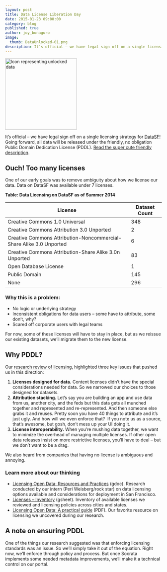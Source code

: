 ```yaml
---
layout: post
title: Data License Liberation Day
date: 2015-01-23 09:00:00
category: blog
published: true
author: joy_bonaguro
image:
  thumb: DataUnlocked-01.png
description: It’s official – we have legal sign off on a single licensing strategy for DataSF! Going forward, all data will be released under the friendly, no obligation Public Domain Dedication License (PDDL).
---
```

<img class="pull-left" style="margin-right: 10px; width: 230px;" src="{{site.baseurl}}/img/blog/DataUnlocked-01.png" alt="Icon representing unlocked data" >

It’s official – we have legal sign off on a single licensing strategy for [DataSF](https://data.sfgov.org/)! Going forward, all data will be released under the friendly, no obligation Public Domain Dedication License (PDDL). [Read the super cute friendly description](http://opendatacommons.org/licenses/pddl/summary/).

## Ouch! Too many licenses

One of our early goals was to remove ambiguity about how we license our data. Data on DataSF was available under 7 licenses.

**Table: Data Licensing on DataSF as of Summer 2014**

License | Dataset Count
--------|--------------
Creative Commons 1.0 Universal | 348
Creative Commons Attribution 3.0 Unported | 2
Creative Commons Attribution-Noncommercial-Share Alike 3.0 Unported | 6
Creative Commons Attribution-Share Alike 3.0n Unported | 83
Open Database License | 1
Public Domain | 145
None | 296

### Why this is a problem:

*   No logic or underlying strategy
*   Inconsistent obligations for data users – some have to attribute, some don’t, why?
*   Scared off corporate users with legal teams

For now, some of these licenses will have to stay in place, but as we reissue our existing datasets, we’ll migrate them to the new license.

## Why PDDL?

Our [research review of licensing](https://docs.google.com/document/d/1nT4EF6C8so2Qv6Y61MMn2FH-IATrOymfk0Z9A3DvN6w/edit?usp=sharing), highlighted three key issues that pushed us in this direction:

1.  **Licenses designed for data.** Content licenses didn’t have the special considerations needed for data. So we narrowed our choices to those designed for datasets.
2.  **Attribution stacking.** Let’s say you are building an app and use data from us, another city, and the feds but this data gets all munched together and represented and re-represented. And then someone else grabs it and reuses. Pretty soon you have 40 things to attribute and it’s just ugly. And how will we even enforce that? &nbsp;If you note us as a source, that’s awesome, but gosh, don’t mess up your UI doing it.
3.  **License interoperability.** When you’re mushing data together, we want to minimize the overhead of managing multiple licenses. If other open data releases insist on more restrictive licenses, you’ll have to deal – but we don’t want to be a drag.

We also heard from companies that having no license is ambiguous and annoying.

### Learn more about our thinking

*   [Licensing Open Data: Resources and Practices](https://docs.google.com/document/d/1nT4EF6C8so2Qv6Y61MMn2FH-IATrOymfk0Z9A3DvN6w/edit?usp=sharing) (gdoc). Research conducted by our intern (Peri Weisberg/rock star) on data licensing options available and considerations for deployment in San Francisco.
*   [Licenses – Inventory](https://docs.google.com/spreadsheets/d/1gZHgJig0BYlKdpSDieUfY-9pS5B6Tn6l3azWM7twbPw/edit?usp=sharing) (gsheet). Inventory of available licenses we reviewed and licensing policies across cities and states.
*   [Licensing Open Data: A practical guide](http://discovery.ac.uk/files/pdf/Licensing_Open_Data_A_Practical_Guide.pdf) (PDF). Our favorite resource on licensing we uncovered during our research.

## A note on ensuring PDDL

One of the things our research suggested was that enforcing licensing standards was an issue. So we’ll simply take it out of the equation. Right now, we’ll enforce through policy and process. But once Socrata implements some needed metadata improvements, we’ll make it a technical control on our portal.